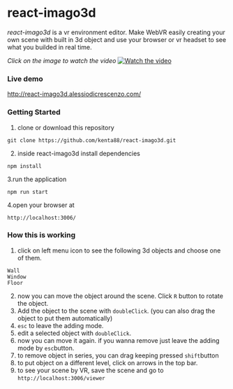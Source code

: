 # react-imago3d

*react-imago3d* is a vr environment editor. Make WebVR easily creating your own scene with built in 3d object and use your browser or vr headset to see what you builded in real time. 

*Click on the image to watch the video*
[![Watch the video](https://img.youtube.com/vi/xHjE__UFvZQ/maxresdefault.jpg)](https://www.youtube.com/watch?v=xHjE__UFvZQ)

### Live demo
http://react-imago3d.alessiodicrescenzo.com/

### Getting Started

1. clone or download this repository
```
git clone https://github.com/kenta88/react-imago3d.git
```
2. inside react-imago3d install dependencies
```
npm install
```
3.run the application
```
npm run start
```
4.open your browser at
```
http://localhost:3006/
```

### How this is working
1. click on left menu icon to see the following 3d objects and choose one of them.
```
Wall
Window
Floor
```
2. now you can move the object around the scene. Click `R` button to rotate the object.
3. Add the object to the scene with `doubleClick`. (you can also drag the object to put them automatically)
3. `esc` to leave the adding mode.
4. edit a selected object with `doubleClick`.
5. now you can move it again. if you wanna remove just leave the adding mode by `esc`button.
6. to remove object in series, you can drag keeping pressed `shift`button
7. to put object on a different level, click on arrows in the top bar.
8. to see your scene by VR, save the scene and go to `http://localhost:3006/viewer`

